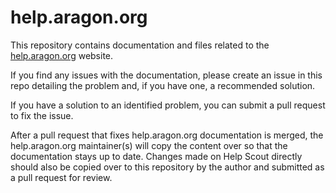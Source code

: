 # help.aragon.org

This repository contains documentation and files related to the [help.aragon.org](https://help.aragon.org) website.

If you find any issues with the documentation, please create an issue in this repo detailing the problem and, if you have one, a recommended solution.

If you have a solution to an identified problem, you can submit a pull request to fix the issue.

After a pull request that fixes help.aragon.org documentation is merged, the help.aragon.org maintainer(s) will copy the content over so that the documentation stays up to date. Changes made on Help Scout directly should also be copied over to this repository by the author and submitted as a pull request for review.
